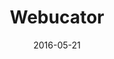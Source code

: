 ---
layout: site
title: "Webucator"
date: 2016-05-21
categories: [community]
version: 1.4.14
major: 1
minor: 4
patch: 14
slug: webucator
link: https://www.webucator.com/
permalink: /sites/:slug
---